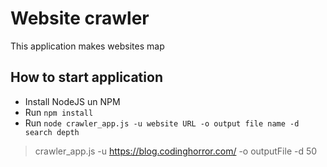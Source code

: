 # Website crawler
 This application makes websites map

## How to start application
- Install NodeJS un NPM
- Run ```npm install```
- Run ```node crawler_app.js -u website URL -o output file name -d search depth ```
>crawler_app.js -u https://blog.codinghorror.com/ -o outputFile -d 50
